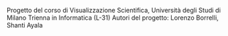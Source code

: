 Progetto del corso di Visualizzazione Scientifica, Università degli Studi di Milano Trienna in Informatica (L-31)
Autori del progetto: Lorenzo Borrelli, Shanti Ayala
